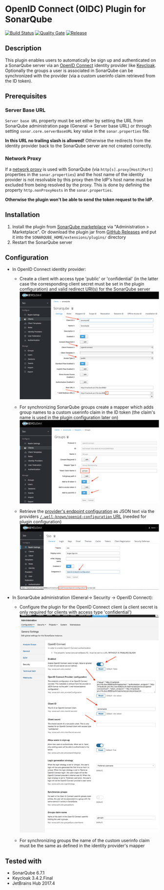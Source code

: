 # OpenID Connect (OIDC) Plugin for SonarQube
[![Build Status](https://api.travis-ci.org/vaulttec/sonar-auth-oidc.svg)](https://travis-ci.org/vaulttec/sonar-auth-oidc) [![Quality Gate](https://sonarcloud.io/api/project_badges/measure?project=org.vaulttec.sonarqube.auth.oidc%3Asonar-auth-oidc-plugin&metric=alert_status)](https://sonarcloud.io/dashboard?id=org.vaulttec.sonarqube.auth.oidc%3Asonar-auth-oidc-plugin) [![Release](https://img.shields.io/github/release/vaulttec/sonar-auth-oidc.svg)](https://github.com/vaulttec/sonar-auth-oidc/releases/latest)

## Description

This plugin enables users to automatically be sign up and authenticated on a SonarQube server via an [OpenID Connect](http://openid.net/connect/) identity provider like [Keycloak](http://www.keycloak.org). Optionally the groups a user is associated in SonarQube can be synchronized with the provider (via a custom userinfo claim retrieved from the ID token).

## Prerequisites

### Server Base URL

`Server base URL` property must be set either by setting the
URL from SonarQube administration page (General -\> Server base URL) or
through setting `sonar.core.serverBaseURL` key value in the `sonar.properties`
file.

**In this URL no trailing slash is allowed!** Otherwise the redirects from the identity provider back to the SonarQube server are not created correctly.

### Network Proxy

If a [network proxy](https://docs.oracle.com/javase/8/docs/api/java/net/doc-files/net-properties.html#Proxies) is used with SonarQube (via `http[s].proxy[Host|Port]` properties in the `sonar.properties`) and the host name of the identity provider is not resolvable by this proxy then the IdP's host name must be excluded from being resolved by the proxy. This is done by defining the property `http.nonProxyHosts` in the `sonar.properties`.

**Otherwise the plugin won't be able to send the token request to the IdP.**

## Installation

1. Install the plugin from [SonarQube marketplace](https://docs.sonarqube.org/display/SONAR/Marketplace) via "Administration > Marketplace". Or download the plugin jar from [GitHub Releases](https://github.com/vaulttec/sonar-auth-oidc/releases) and put it into the `SONARQUBE_HOME/extensions/plugins/` directory
1. Restart the SonarQube server

## Configuration

- In OpenID Connect identity provider:
  - Create a client with access type 'public' or 'confidential' (in the latter case the corresponding client secret must be set in the plugin configuration) and valid redirect URI(s) for the SonarQube server
    ![Keycloak Client Configuration](docs/images/keycloak-client-config.png)

  - For synchronizing SonarQube groups create a mapper which adds group names to a custom userinfo claim in the ID token (the claim's name is used in the plugin configuration later on)
    ![Keycloak Mapper Configuration](docs/images/keycloak-mapper-config.png)

  - Retrieve the [provider's endpoint configuration](https://openid.net/specs/openid-connect-discovery-1_0.html#ProviderMetadata) as JSON text via the providers [`/.well-known/openid-configuration` URL](https://openid.net/specs/openid-connect-discovery-1_0.html#ProviderConfig) (needed for plugin configuration)
    ![Keycloak Client Configuration](docs/images/keycloak-endpoint-config.png)

- In SonarQube administration (General-\> Security -\> OpenID Connect):
  - Configure the plugin for the OpenID Connect client (a client secret is only required for clients with access type 'confidential')
    ![SonarQube Plugin Configuration](docs/images/plugin-config.png)

  - For synchronizing groups the name of the custom userinfo claim must be the same as defined in the identity provider's mapper

## Tested with

* SonarQube 6.7.1
* Keycloak 3.4.2.Final
* JetBrains Hub 2017.4
